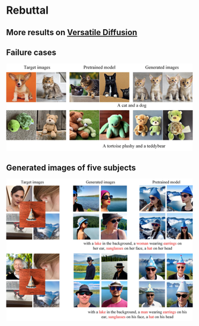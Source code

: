 # Rebuttal
## More results on [Versatile Diffusion](https://arxiv.org/abs/2211.08332)

## Failure cases

![image](https://github.com/anonymouscones/anonymous/blob/main/assets/failure_cases.jpg)

## Generated images of five subjects

![image](https://github.com/anonymouscones/anonymous/blob/main/assets/five_subjects.jpg)
